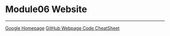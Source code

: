 # Module06 Website 
--- 
[Google Homepage](https://www.google.com "Google's Homepage") 
[GitHub Webpage Code CheatSheet](https://github.com/adam-p/markdownhere/wiki/Markdown-Cheatsheet)
